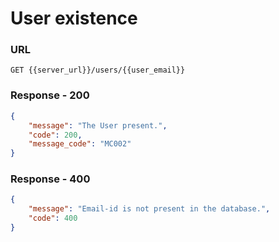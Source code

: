 # User existence

### URL

```:no-line-numbers
GET {{server_url}}/users/{{user_email}}
```

### Response - 200

```json
{
    "message": "The User present.",
    "code": 200,
    "message_code": "MC002"
}
```

### Response - 400
<CodeGroup>
<CodeGroupItem title="User Doesn't Exist">

```json
{
    "message": "Email-id is not present in the database.",
    "code": 400
}
```
</CodeGroupItem>
</CodeGroup>
